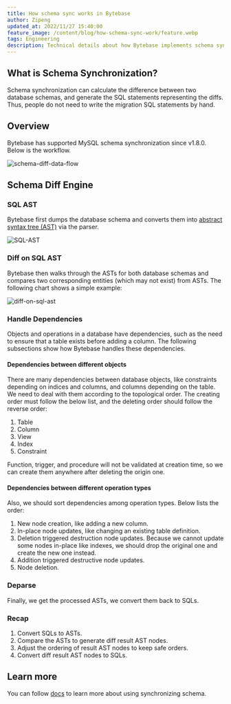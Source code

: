 ```yaml
---
title: How schema sync works in Bytebase
author: Zipeng
updated_at: 2022/11/27 15:40:00
feature_image: /content/blog/how-schema-sync-work/feature.webp
tags: Engineering
description: Technical details about how Bytebase implements schema synchronization for MySQL.
---
```


## What is Schema Synchronization?

Schema synchronization can calculate the difference between two database schemas, and generate the SQL statements representing the diffs. Thus, people do not need to write the migration SQL statements by hand.

## Overview

Bytebase has supported MySQL schema synchronization since v1.8.0. Below is the workflow.

![schema-diff-data-flow](/content/blog/how-schema-sync-work/schema-diff-data-flow.webp)

## Schema Diff Engine

### SQL AST

Bytebase first dumps the database schema and converts them into [abstract syntax tree (AST)](https://en.m.wikipedia.org/wiki/Abstract_syntax_tree) via the parser.

![SQL-AST](/content/blog/how-schema-sync-work/sql-ast.webp)

### Diff on SQL AST

Bytebase then walks through the ASTs for both database schemas and compares two corresponding entities (which may not exist) from ASTs. The following chart shows a simple example:

![diff-on-sql-ast](/content/blog/how-schema-sync-work/diff-on-sql-ast.webp)

### Handle Dependencies

Objects and operations in a database have dependencies, such as the need to ensure that a table exists before adding a column. The following subsections show how Bytebase handles these dependencies.

#### Dependencies between different objects

There are many dependencies between database objects, like constraints depending on indices and columns, and columns depending on the table. We need to deal with them according to the topological order. The creating order must follow the below list, and the deleting order should follow the reverse order:

1. Table
2. Column
3. View
4. Index
5. Constraint

Function, trigger, and procedure will not be validated at creation time, so we can create them anywhere after deleting the origin one.

#### Dependencies between different operation types

Also, we should sort dependencies among operation types. Below lists the order:

1. New node creation, like adding a new column.
2. In-place node updates, like changing an existing table definition.
3. Deletion triggered destruction node updates. Because we cannot update some nodes in-place like indexes, we should drop the original one and create the new one instead.
4. Addition triggered destructive node updates.
5. Node deletion.

### Deparse

Finally, we get the processed ASTs, we convert them back to SQLs.

### Recap

1. Convert SQLs to ASTs.
2. Compare the ASTs to generate diff result AST nodes.
3. Adjust the ordering of result AST nodes to keep safe orders.
4. Convert diff result AST nodes to SQLs.

## Learn more

You can follow [docs](/docs/change-database/synchronize-schema) to learn more about using synchronizing schema.
